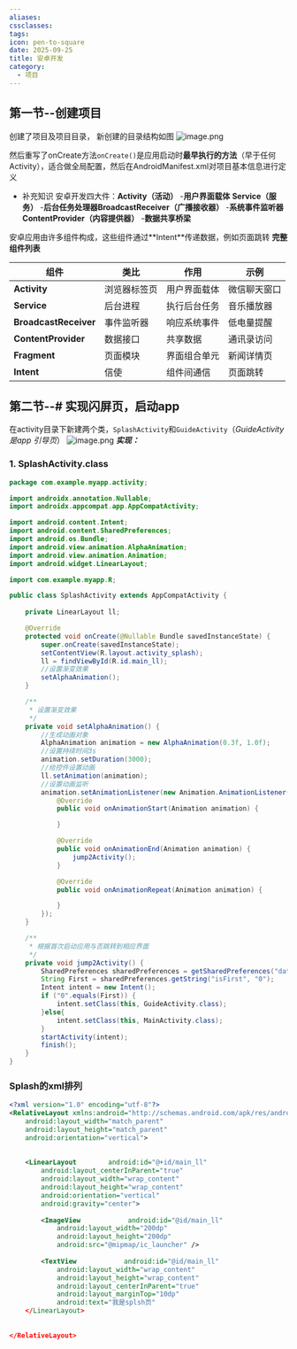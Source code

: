 ```yaml
---
aliases:
cssclasses:
tags:
icon: pen-to-square
date: 2025-09-25
title: 安卓开发
category:
  - 项目
---
```

## 第一节--创建项目
创建了项目及项目目录，
新创建的目录结构如图
![image.png](https://cdn.jsdelivr.net/gh/fakeppa/blog-img/20250925194905.png)

然后重写了onCreate方法`onCreate()`是应用启动时​**​最早执行的方法​**​（早于任何 Activity），适合做全局配置，然后在AndroidManifest.xml对项目基本信息进行定义

- 补充知识
安卓开发四大件：**Activity（活动）​**​ - ​**​用户界面载体​**
				**Service（服务）​**​ - ​**​后台任务处理器​**
				**​BroadcastReceiver（广播接收器）​**​ - ​**​系统事件监听器​**
				**ContentProvider（内容提供器）​**​ - ​**​数据共享桥梁​**

安卓应用由许多组件构成，这些组件通过​**​Intent​**传递数据，例如页面跳转
**完整组件列表**

| 组件                        | 类比     | 作用     | 示例     |
| ------------------------- | ------ | ------ | ------ |
| ​**​Activity​**​          | 浏览器标签页 | 用户界面载体 | 微信聊天窗口 |
| ​**​Service​**​           | 后台进程   | 执行后台任务 | 音乐播放器  |
| ​**​BroadcastReceiver​**​ | 事件监听器  | 响应系统事件 | 低电量提醒  |
| ​**​ContentProvider​**​   | 数据接口   | 共享数据   | 通讯录访问  |
| ​**​Fragment​**​          | 页面模块   | 界面组合单元 | 新闻详情页  |
| ​**​Intent​**​            | 信使     | 组件间通信  | 页面跳转   |
## 第二节--# 实现闪屏页，启动app
在activity目录下新建两个类，`SplashActivity`和`GuideActivity`（_GuideActivity是app 引导页_）
![image.png](https://cdn.jsdelivr.net/gh/fakeppa/blog-img/20250925195032.png)
***实现：***
### 1. SplashActivity.class
```java
package com.example.myapp.activity;

import androidx.annotation.Nullable;
import androidx.appcompat.app.AppCompatActivity;

import android.content.Intent;
import android.content.SharedPreferences;
import android.os.Bundle;
import android.view.animation.AlphaAnimation;
import android.view.animation.Animation;
import android.widget.LinearLayout;

import com.example.myapp.R;

public class SplashActivity extends AppCompatActivity {
    
    private LinearLayout ll;

    @Override
    protected void onCreate(@Nullable Bundle savedInstanceState) {
        super.onCreate(savedInstanceState);
        setContentView(R.layout.activity_splash);
        ll = findViewById(R.id.main_ll);
        //设置渐变效果
        setAlphaAnimation();
    }

    /**
     * 设置渐变效果
     */
    private void setAlphaAnimation() {
        //生成动画对象
        AlphaAnimation animation = new AlphaAnimation(0.3f, 1.0f);
        //设置持续时间3s
        animation.setDuration(3000);
        //给控件设置动画
        ll.setAnimation(animation);
        //设置动画监听
        animation.setAnimationListener(new Animation.AnimationListener() {
            @Override
            public void onAnimationStart(Animation animation) {

            }

            @Override
            public void onAnimationEnd(Animation animation) {
                jump2Activity();
            }

            @Override
            public void onAnimationRepeat(Animation animation) {

            }
        });
    }

    /**
     * 根据首次启动应用与否跳转到相应界面
     */
    private void jump2Activity() {
        SharedPreferences sharedPreferences = getSharedPreferences("data", MODE_PRIVATE);
        String First = sharedPreferences.getString("isFirst", "0");
        Intent intent = new Intent();
        if ("0".equals(First)) {
            intent.setClass(this, GuideActivity.class);
        }else{
            intent.setClass(this, MainActivity.class);
        }
        startActivity(intent);
        finish();
    }
}
```

### Splash的xml排列
```xml
<?xml version="1.0" encoding="utf-8"?>  
<RelativeLayout xmlns:android="http://schemas.android.com/apk/res/android"  
    android:layout_width="match_parent"  
    android:layout_height="match_parent"  
    android:orientation="vertical">  
  
  
    <LinearLayout        android:id="@+id/main_ll"  
        android:layout_centerInParent="true"  
        android:layout_width="wrap_content"  
        android:layout_height="wrap_content"  
        android:orientation="vertical"  
        android:gravity="center">  
  
        <ImageView            android:id="@id/main_ll"  
            android:layout_width="200dp"  
            android:layout_height="200dp"  
            android:src="@mipmap/ic_launcher" />  
  
        <TextView            android:id="@id/main_ll"  
            android:layout_width="wrap_content"  
            android:layout_height="wrap_content"  
            android:layout_centerInParent="true"  
            android:layout_marginTop="10dp"  
            android:text="我是splsh页"  
    </LinearLayout>  
  
  
</RelativeLayout>
```